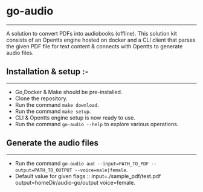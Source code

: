 # go-audio
---
A solution to convert PDFs into audiobooks (offline).
This solution kit consists of an Opentts engine hosted on docker and a CLI client that parses the given PDF file for text content & connects with Opentts to generate audio files.

## Installation & setup :-
---
* Go,Docker & Make should be pre-installed.
* Clone the repository.
* Run the command `make download`.
* Run the command `make setup`.
* CLI & Opentts engine setup is now ready to use.
* Run the command `go-audio --help` to explore various operations.

## Generate the audio files
---
* Run the command `go-audio aud --input=PATH_TO_PDF --output=PATH_TO_OUTPUT --voice=male|female`.
* Default value for given flags ::
    input=./sample_pdf/test.pdf
    output=homeDir/audio-go/output
    voice=female.


